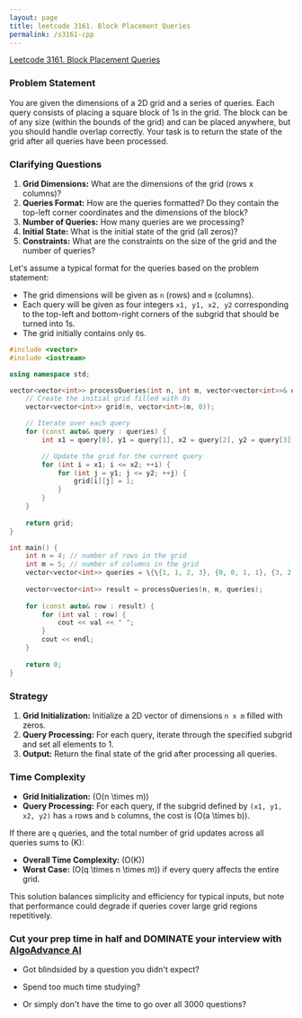 ```yaml
---
layout: page
title: leetcode 3161. Block Placement Queries
permalink: /s3161-cpp
---
```

[Leetcode 3161. Block Placement Queries](https://algoadvance.github.io/algoadvance/l3161)
### Problem Statement

You are given the dimensions of a 2D grid and a series of queries. Each query consists of placing a square block of 1s in the grid. The block can be of any size (within the bounds of the grid) and can be placed anywhere, but you should handle overlap correctly. Your task is to return the state of the grid after all queries have been processed.

### Clarifying Questions

1. **Grid Dimensions:** What are the dimensions of the grid (rows x columns)?
2. **Queries Format:** How are the queries formatted? Do they contain the top-left corner coordinates and the dimensions of the block?
3. **Number of Queries:** How many queries are we processing?
4. **Initial State:** What is the initial state of the grid (all zeros)?
5. **Constraints:** What are the constraints on the size of the grid and the number of queries?

Let's assume a typical format for the queries based on the problem statement:

- The grid dimensions will be given as `n` (rows) and `m` (columns).
- Each query will be given as four integers `x1, y1, x2, y2` corresponding to the top-left and bottom-right corners of the subgrid that should be turned into 1s.
- The grid initially contains only `0`s.

```cpp
#include <vector>
#include <iostream>

using namespace std;

vector<vector<int>> processQueries(int n, int m, vector<vector<int>>& queries) {
    // Create the initial grid filled with 0s
    vector<vector<int>> grid(n, vector<int>(m, 0));

    // Iterate over each query
    for (const auto& query : queries) {
        int x1 = query[0], y1 = query[1], x2 = query[2], y2 = query[3];

        // Update the grid for the current query
        for (int i = x1; i <= x2; ++i) {
            for (int j = y1; j <= y2; ++j) {
                grid[i][j] = 1;
            }
        }
    }
    
    return grid;
}

int main() {
    int n = 4; // number of rows in the grid
    int m = 5; // number of columns in the grid
    vector<vector<int>> queries = \{\{1, 1, 2, 3}, {0, 0, 1, 1}, {3, 2, 3, 4}};
    
    vector<vector<int>> result = processQueries(n, m, queries);
    
    for (const auto& row : result) {
        for (int val : row) {
            cout << val << " ";
        }
        cout << endl;
    }
    
    return 0;
}
```

### Strategy

1. **Grid Initialization:** Initialize a 2D vector of dimensions `n x m` filled with zeros.
2. **Query Processing:** For each query, iterate through the specified subgrid and set all elements to 1.
3. **Output:** Return the final state of the grid after processing all queries.

### Time Complexity

- **Grid Initialization:** \(O(n \times m)\)
- **Query Processing:** For each query, if the subgrid defined by `(x1, y1, x2, y2)` has `a` rows and `b` columns, the cost is \(O(a \times b)\).

If there are `q` queries, and the total number of grid updates across all queries sums to \(K\):
- **Overall Time Complexity:** \(O(K)\)
- **Worst Case:** \(O(q \times n \times m)\) if every query affects the entire grid.

This solution balances simplicity and efficiency for typical inputs, but note that performance could degrade if queries cover large grid regions repetitively.


### Cut your prep time in half and DOMINATE your interview with [AlgoAdvance AI](https://algoAdvance.com)

- Got blindsided by a question you didn't expect?

- Spend too much time studying?

- Or simply don't have the time to go over all 3000 questions?

